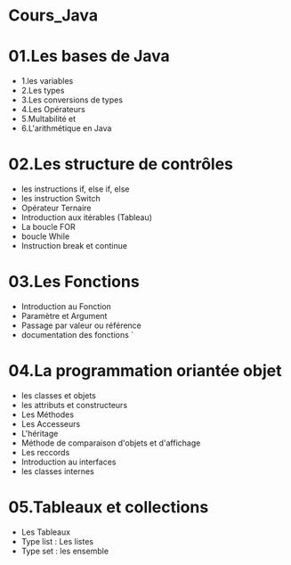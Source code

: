 # Cours_Java

# 01.Les bases de Java

- 1.les variables
- 2.Les types
- 3.Les conversions de types
- 4.Les Opérateurs
- 5.Multabilité et 
- 6.L'arithmétique en Java

# 02.Les structure de contrôles

- les instructions if, else if, else
- les instruction Switch
- Opérateur Ternaire
- Introduction aux itérables (Tableau)
- La boucle FOR
- boucle While
- Instruction break et continue

# 03.Les Fonctions

- Introduction au Fonction
- Paramètre et Argument
- Passage par valeur ou référence
- documentation des fonctions
`
# 04.La programmation oriantée objet

- les classes et objets
- les attributs et constructeurs
- Les Méthodes
- Les Accesseurs
- L'héritage
- Méthode de comparaison d'objets et d'affichage
- Les reccords
- Introduction au interfaces
- les classes internes

# 05.Tableaux et collections

- Les Tableaux
- Type list : Les listes
- Type set : les ensemble